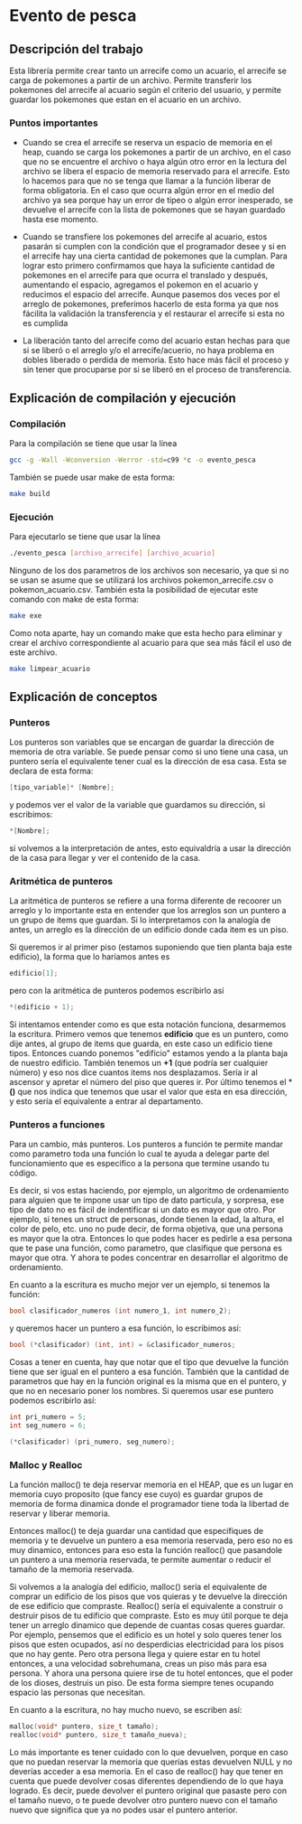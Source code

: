 
# Evento de pesca
 
## Descripción del trabajo

Esta librería permite crear tanto un arrecife como un acuario, el arrecife se carga de pokemones 
a partir de un archivo. Permite transferir los pokemones del arrecife al acuario según el criterio
del usuario, y permite guardar los pokemones que estan en el acuario en un archivo.

### Puntos importantes

* Cuando se crea el arrecife se reserva un espacio de memoria en el heap, cuando se carga los 
pokemones a partir de un archivo, en el caso que no se encuentre el archivo o haya algún otro 
error en la lectura del archivo se libera el espacio de memoria reservado para el arrecife. Esto
lo hacemos para que no se tenga que llamar a la función liberar de forma obligatoria.
En el caso que ocurra algún error en el medio del archivo ya sea porque hay un error de tipeo o 
algún error inesperado, se devuelve el arrecife con la lista de pokemones que se hayan guardado
hasta ese momento.

* Cuando se transfiere los pokemones del arrecife al acuario, estos pasarán si cumplen con la 
condición que el programador desee y si en el arrecife hay una cierta cantidad de pokemones que
la cumplan. Para lograr esto primero confirmamos que haya la suficiente cantidad de pokemones en
el arrecife para que ocurra el translado y después, aumentando el espacio, agregamos el pokemon 
en el acuario y reducimos el espacio del arrecife. 
Aunque pasemos dos veces por el arreglo de pokemones, preferímos hacerlo de esta forma ya que nos
fácilita la validación la transferencia y el restaurar el arrecife si esta no es cumplida

* La liberación tanto del arrecife como del acuario estan hechas para que si se liberó o el
arreglo y/o el arrecife/acuerio, no haya problema en dobles liberado o perdida de memoria. Esto 
hace más fácil el proceso y sin tener que procuparse por si se liberó en el proceso de 
transferencia.

## Explicación de compilación y ejecución

### Compilación

Para la compilación se tiene que usar la línea 

``` bash
gcc -g -Wall -Wconversion -Werror -std=c99 *c -o evento_pesca
```

También se puede usar make de esta forma: 

``` bash
make build
```

### Ejecución

Para ejecutarlo se tiene que usar la línea

``` bash
./evento_pesca [archivo_arrecife] [archivo_acuario]
``` 

Ninguno de los dos parametros de los archivos son necesario, ya que si no se usan se asume que 
se utilizará los archivos pokemon_arrecife.csv o pokemon_acuario.csv. También esta la posibilidad
de ejecutar este comando con make de esta forma:

``` bash
make exe
``` 

Como nota aparte, hay un comando make que esta hecho para eliminar y crear el archivo 
correspondiente al acuario para que sea más fácil el uso de este archivo.

``` bash
make limpear_acuario
``` 

## Explicación de conceptos

### Punteros

Los punteros son variables que se encargan de guardar la dirección de memoria de otra variable. 
Se puede pensar como si uno tiene una casa, un puntero sería el equivalente tener cual es la 
dirección de esa casa. Esta se declara de esta forma:

``` c
[tipo_variable]* [Nombre];
```

y podemos ver el valor de la variable que guardamos su dirección, si escribimos:

``` c 
*[Nombre];
```

si volvemos a la interpretación de antes, esto equivaldría a usar la dirección de la casa para 
llegar y ver el contenido de la casa.

### Aritmética de punteros

La aritmética de punteros se refiere a una forma diferente de recoorer un arreglo y lo importante
esta en entender que los arreglos son un puntero a un grupo de items que guardan.
Si lo interpretamos con la analogía de antes, un arreglo es la dirección de un edificio donde cada
item es un piso.

Si queremos ir al primer piso (estamos suponiendo que tien planta baja este edificio), la forma
que lo haríamos antes es 
``` c 
edificio[1];
```

pero con la aritmética de punteros podemos escribirlo así
``` c 
*(edificio + 1);
```

Si intentamos entender como es que esta notación funciona, desarmemos la escritura. Primero vemos
que tenemos **edificio** que es un puntero, como dije antes, al grupo de items que guarda, en este
caso un edificio tiene tipos. Entonces cuando ponemos "edificio" estamos yendo a la planta baja
de nuestro edificio.
También tenemos un **+1** (que podría ser cualquier número) y eso nos dice cuantos items nos 
desplazamos. Sería ir al ascensor y apretar el número del piso que queres ir.
Por último tenemos el ***()** que nos índica que tenemos que usar el valor que esta en esa dirección,
y esto sería el equivalente a entrar al departamento.

### Punteros a funciones

Para un cambio, más punteros. Los punteros a función te permite mandar como parametro toda una 
función lo cual te ayuda a delegar parte del funcionamiento que es especifico a la persona que
termine usando tu código.

Es decir, si vos estas haciendo, por ejemplo, un algoritmo de ordenamiento para alguien que te
impone usar un tipo de dato particula, y sorpresa, ese tipo de dato no es fácil de indentificar
si un dato es mayor que otro. Por ejemplo, si tenes un struct de personas, donde tienen la edad,
la altura, el color de pelo, etc. uno no pude decir, de forma objetiva, que una persona es mayor
que la otra.
Entonces lo que podes hacer es pedirle a esa persona que te pase una función, como parametro, que
clasifique que persona es mayor que otra. Y ahora te podes concentrar en desarrollar el algoritmo
de ordenamiento.

En cuanto a la escritura es mucho mejor ver un ejemplo, si tenemos la función:
``` c 
bool clasificador_numeros (int numero_1, int numero_2);
```
y queremos hacer un puntero a esa función, lo escribimos así:
``` c
bool (*clasificador) (int, int) = &clasificador_numeros;
```

Cosas a tener en cuenta, hay que notar que el tipo que devuelve la función tiene que ser igual en 
el puntero a esa función. También que la cantidad de parametros que hay en la función original es
la misma que en el puntero, y que no en necesario poner los nombres.
Si queremos usar ese puntero podemos escribirlo así:
``` c
int pri_numero = 5;
int seg_numero = 6;

(*clasificador) (pri_numero, seg_numero);
```

### Malloc y Realloc

La función malloc() te deja reservar memoria en el HEAP, que es un lugar en memoria cuyo proposito
(que fancy ese cuyo) es guardar grupos de memoria de forma dinamica donde el programador tiene 
toda la libertad de reservar y liberar memoria.

Entonces malloc() te deja guardar una cantidad que especifiques de memoria y te devuelve un 
puntero a esa memoria reservada, pero eso no es muy dinamico, entonces para eso esta la función 
realloc() que pasandole un puntero a una memoria reservada, te permite aumentar o reducir el
tamaño de la memoria reservada.

Si volvemos a la analogía del edificio, malloc() sería el equivalente de comprar un edificio de
los pisos que vos quieras y te devuelve la dirección de ese edificio que compraste. Realloc() 
sería el equivalente a construir o destruir pisos de tu edificio que compraste. 
Esto es muy útil porque te deja tener un arreglo dinamico que depende de cuantas cosas queres 
guardar. Por ejemplo, pensemos que el edificio es un hotel y solo queres tener los pisos que 
esten ocupados, así no desperdicias electricidad para los pisos que no hay gente. Pero otra 
persona llega y quiere estar en tu hotel entonces, a una velocidad sobrehumana, creas un piso más
para esa persona. Y ahora una persona quiere irse de tu hotel entonces, que el poder de los 
dioses, destruis un piso. De esta forma siempre tenes ocupando espacio las personas que necesitan.

En cuanto a la escritura, no hay mucho nuevo, se escriben así:

``` c
malloc(void* puntero, size_t tamaño);
realloc(void* puntero, size_t tamaño_nueva);
```

Lo más importante es tener cuidado con lo que devuelven, porque en caso que no puedan reservar la
memoria que querías estas devuelven NULL y no deverías acceder a esa memoria.
En el caso de realloc() hay que tener en cuenta que puede devolver cosas diferentes dependiendo de
lo que haya logrado. Es decir, puede devolver el puntero original que pasaste pero con el tamaño
nuevo, o te puede devolver otro puntero nuevo con el tamaño nuevo que significa que ya no podes
usar el puntero anterior.
